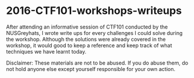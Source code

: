 # 2016-CTF101-workshops-writeups
After attending an informative session of CTF101 conducted by the NUSGreyhats, I wrote write ups for every challenges I could solve during the workshop. Although the solutions were already covered in the workshop, it would good to keep a reference and keep track of what techniques we have learnt today.

Disclaimer:
These materials are not to be abused. If you do abuse them, do not hold anyone else except yourself responsible for your own action.
